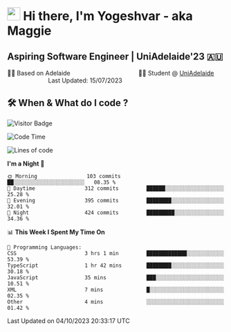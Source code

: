 <h1><img src="https://emojis.slackmojis.com/emojis/images/1531849430/4246/blob-sunglasses.gif?1531849430" width="30"/> Hi there, I'm Yogeshvar - aka Maggie</h1>

## Aspiring Software Engineer | UniAdelaide'23 🇦🇺  
🏂🏻  Based on Adelaide &nbsp;&nbsp;&nbsp;&nbsp;&nbsp;&nbsp;&nbsp;&nbsp;&nbsp;&nbsp;&nbsp;&nbsp;&nbsp;&nbsp;&nbsp;&nbsp;&nbsp;&nbsp;&nbsp;&nbsp;&nbsp;&nbsp;&nbsp;&nbsp;&nbsp;&nbsp;&nbsp;&nbsp;&nbsp;&nbsp;&nbsp;&nbsp;&nbsp;&nbsp;&nbsp;&nbsp;&nbsp;&nbsp;&nbsp;👨‍💻 Student @ [UniAdelaide](https://www.adelaide.edu.au)   &nbsp;&nbsp;&nbsp;&nbsp;&nbsp;&nbsp;&nbsp;&nbsp;&nbsp;&nbsp;&nbsp;&nbsp;&nbsp;&nbsp;&nbsp;&nbsp;&nbsp;&nbsp;&nbsp;&nbsp;&nbsp;&nbsp;&nbsp;&nbsp;Last Updated: 15/07/2023

## 🛠 When & What do I code ?  

![Visitor Badge](https://visitor-badge.feriirawann.repl.co?username=yogeshvar&repo=yogeshvar&label=Visitors&style=plastic&color=%23457BFF&contentType=svg)

<!--START_SECTION:waka-->
![Code Time](http://img.shields.io/badge/Code%20Time-2%2C303%20hrs%203%20mins-blue)

![Lines of code](https://img.shields.io/badge/From%20Hello%20World%20I%27ve%20Written-4.2%20million%20lines%20of%20code-blue)

**I'm a Night 🦉** 

```text
🌞 Morning                103 commits         ██░░░░░░░░░░░░░░░░░░░░░░░   08.35 % 
🌆 Daytime                312 commits         ██████░░░░░░░░░░░░░░░░░░░   25.28 % 
🌃 Evening                395 commits         ████████░░░░░░░░░░░░░░░░░   32.01 % 
🌙 Night                  424 commits         █████████░░░░░░░░░░░░░░░░   34.36 % 
```


📊 **This Week I Spent My Time On** 

```text
💬 Programming Languages: 
CSS                      3 hrs 1 min         █████████████░░░░░░░░░░░░   53.39 % 
TypeScript               1 hr 42 mins        ████████░░░░░░░░░░░░░░░░░   30.18 % 
JavaScript               35 mins             ███░░░░░░░░░░░░░░░░░░░░░░   10.51 % 
XML                      7 mins              █░░░░░░░░░░░░░░░░░░░░░░░░   02.35 % 
Other                    4 mins              ░░░░░░░░░░░░░░░░░░░░░░░░░   01.42 % 
```


 Last Updated on 04/10/2023 20:33:17 UTC
<!--END_SECTION:waka-->
